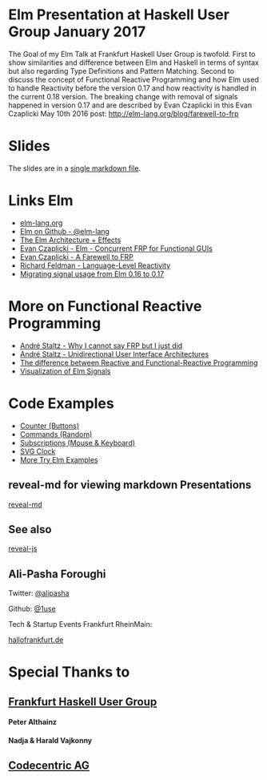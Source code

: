 # Elm Presentation at Haskell User Group January 2017 

The Goal of my Elm Talk at Frankfurt Haskell User Group is twofold.
First to show similarities and difference between Elm and Haskell in terms of syntax but also regarding Type Definitions and Pattern Matching. Second to discuss the concept of Functional Reactive Programming and how Elm used to handle Reactivity before the version 0.17 and how reactivity is handled in the current 0.18 version. The breaking change with removal of signals happened in version 0.17 and are described by Evan Czaplicki in this Evan Czaplicki May 10th 2016 post: http://elm-lang.org/blog/farewell-to-frp

# Slides

The slides are in a [single markdown file](https://github.com/1use/elm-presentation-haskell-ug-frankfurt-01-2017/blob/master/elm-presentation-haskell-ug.md).

# Links Elm 

* [elm-lang.org](http://elm-lang.org/)
* [Elm on Github - @elm-lang](https://github.com/elm-lang/) 
* [The Elm Architecture + Effects](https://guide.elm-lang.org/architecture/effects/)
* [Evan Czaplicki - Elm - Concurrent FRP for Functional GUIs](https://www.seas.harvard.edu/sites/default/files/files/archived/Czaplicki.pdf)
* [Evan Czaplicki - A Farewell to FRP](http://elm-lang.org/blog/farewell-to-frp)
* [Richard Feldman - Language-Level Reactivity](https://www.infoq.com/articles/language-reactivity-with-elm)
* [Migrating signal usage from Elm 0.16 to 0.17](http://noredink.github.io/posts/signalsmigration.html)

# More on Functional Reactive Programming

* [André Staltz - Why I cannot say FRP but I just did](https://medium.com/@andrestaltz/why-i-cannot-say-frp-but-i-just-did-d5ffaa23973b#.iv4jmiu4k)
* [André Staltz - Unidirectional User Interface Architectures](http://staltz.com/unidirectional-user-interface-architectures.html)
* [The difference between Reactive and Functional-Reactive Programming](http://stackoverflow.com/questions/5385377/the-difference-between-reactive-and-functional-reactive-programming/5386908#5386908)
* [Visualization of Elm Signals](https://yang-wei.github.io/elmflux/)

# Code Examples

* [Counter (Buttons)](http://elm-lang.org/examples/buttons)
* [Commands (Random)](https://www.elm-tutorial.org/en/03-subs-cmds/02-commands.html)
* [Subscriptions (Mouse & Keyboard)](https://www.elm-tutorial.org/en/03-subs-cmds/01-subs.html)
* [SVG Clock](http://elm-lang.org/examples/time)
* [More Try Elm Examples](http://elm-lang.org/examples)

## reveal-md for viewing markdown Presentations

[reveal-md](https://github.com/webpro/reveal-md/)

## See also

[reveal-js](http://lab.hakim.se/reveal-js/#/)

## Ali-Pasha Foroughi

Twitter: [@alipasha](https://twitter.com/alipasha)

Github: [@1use](https://gihub.com/1use) 

Tech & Startup Events Frankfurt RheinMain:

[hallofrankfurt.de](http://hallofrankfurt.de)

# Special Thanks to

## [Frankfurt Haskell User Group](https://www.meetup.com/Frankfurt-Haskell-User-Group/)
#### Peter Althainz
#### Nadja & Harald Vajkonny
## [Codecentric AG](https://www.codecentric.de/)
